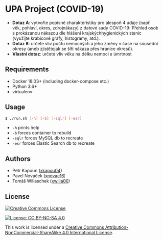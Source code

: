 # UPA Project (COVID-19)
* **Dotaz A**: vytvořte popisné charakteristiky pro alespoň 4 údaje (např. věk, pohlaví, okres, zdrojnákazy) z datové sady COVID-19: Přehled osob s prokázanou nákazou dle hlášení krajskýchhygienických stanic (využijte krabicové grafy, histogramy, atd.).
* **Dotaz B**: určete vliv počtu nemocných a jeho změny v čase na sousední okresy (aneb zjistětejak se šíří nákaza přes hranice okresů).
* **Vlastní dotaz**: určete vliv věku na délku nemoci a úmrtnost

## Requirements
 - Docker 18.03+ (including docker-compose etc.)
 - Python 3.6+ 
 - virtualenv

## Usage
```bash
$ ./run.sh [-h] [-b] [-sqlr] [-esr]
```
 - ```-h``` prints help
 - ```-b``` forces container to rebuild 
 - ```-sqlr``` forces MySQL db to recreate
 - ```-esr``` forces Elastic Search db to recreate

## Authors
 - Petr Kapoun ([xkapou04](mailto:xkapou04@stud.fit.vutbr.cz))
 - Pavel Nováček ([xnovac16](mailto:xnovac16@stud.fit.vutbr.cz))
 - Tomáš Willaschek ([xwilla00](mailto:xwilla00@stud.fit.vutbr.cz))

## License
<a rel="license" href="http://creativecommons.org/licenses/by-nc-sa/4.0/"><img alt="Creative Commons License" style="border-width:0" src="https://i.creativecommons.org/l/by-nc-sa/4.0/88x31.png" /></a>


[![License: CC BY-NC-SA 4.0](https://img.shields.io/badge/License-CC%20BY--NC--SA%204.0-lightgrey.svg)](https://creativecommons.org/licenses/by-nc-sa/4.0/)

This work is licensed under a [Creative Commons Attribution-NonCommercial-ShareAlike 4.0 International License](https://creativecommons.org/licenses/by-nc-sa/4.0/).



 